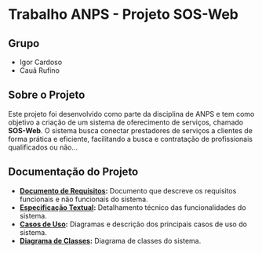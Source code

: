 # Trabalho ANPS - Projeto SOS-Web
## Grupo
- Igor Cardoso
- Cauã Rufino

## Sobre o Projeto

Este projeto foi desenvolvido como parte da disciplina de ANPS e tem como objetivo a criação de um sistema de oferecimento de serviços, chamado **SOS-Web**. O sistema busca conectar prestadores de serviços a clientes de forma prática e eficiente, facilitando a busca e contratação de profissionais qualificados ou não...

## Documentação do Projeto

- **[Documento de Requisitos](https://docs.google.com/document/d/1b9Il9p1nFMXwxoZ8Jydca_cCWuv-3qr2vbYhIDf2NRI/edit?usp=sharing):** Documento que descreve os requisitos funcionais e não funcionais do sistema.
- **[Especificação Textual](https://docs.google.com/document/d/1UQ3GL5w7q6jsIbOXB2o6ZD79CqVmA9OvTMNSB9PDR0Q/edit?usp=sharing):** Detalhamento técnico das funcionalidades do sistema.
- **[Casos de Uso](https://drive.google.com/file/d/1PUNkUsM5wGB6QuxdjcCgNAJS5OB9jGGB/view?usp=sharing):** Diagramas e descrição dos principais casos de uso do sistema.
- **[Diagrama de Classes](https://drive.google.com/file/d/18_5RAl-nYLYM-uAoDMaoCo8M9mt2EgK5/view):** Diagrama de classes do sistema.
